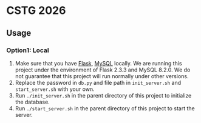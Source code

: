 # CSTG 2026

## Usage

### Option1: Local

1. Make sure that you have [Flask](https://flask.github.net.cn), [MySQL](https://www.mysql.com) locally. We are running this project under the environment of Flask 2.3.3 and MySQL 8.2.0. We do not guarantee that this project will run normally under other versions.
2. Replace the password in `db.py` and file path in `init_server.sh` and `start_server.sh` with your own.
3. Run `./init_server.sh` in the parent directory of this project to initialize the database.
4. Run `./start_server.sh` in the parent directory of this project to start the server.
